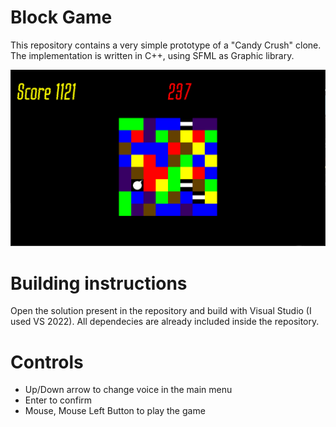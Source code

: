 # Block Game

This repository contains a very simple prototype of a "Candy Crush" clone.
The implementation is written in C++, using SFML as Graphic library.

![](game_screen.png)

# Building instructions

Open the solution present in the repository and build with Visual Studio (I used VS 2022).
All dependecies are already included inside the repository.

# Controls

- Up/Down arrow to change voice in the main menu
- Enter to confirm
- Mouse, Mouse Left Button to play the game
